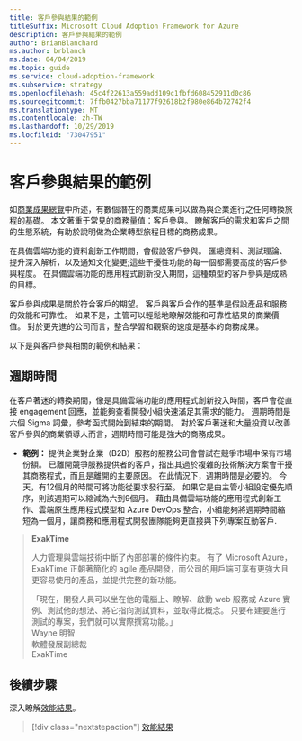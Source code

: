 ```yaml
---
title: 客戶參與結果的範例
titleSuffix: Microsoft Cloud Adoption Framework for Azure
description: 客戶參與結果的範例
author: BrianBlanchard
ms.author: brblanch
ms.date: 04/04/2019
ms.topic: guide
ms.service: cloud-adoption-framework
ms.subservice: strategy
ms.openlocfilehash: 45c4f22613a559add109c1fbfd608452911d0c86
ms.sourcegitcommit: 7ffb0427bba71177f92618b2f980e864b72742f4
ms.translationtype: MT
ms.contentlocale: zh-TW
ms.lasthandoff: 10/29/2019
ms.locfileid: "73047951"
---
```

# <a name="examples-of-customer-engagement-outcomes"></a>客戶參與結果的範例

如[商業成果總覽](./index.md)中所述，有數個潛在的商業成果可以做為與企業進行之任何轉換旅程的基礎。 本文著重于常見的商務量值：客戶參與。 瞭解客戶的需求和客戶之間的生態系統，有助於說明做為企業轉型旅程目標的商務成果。

在具備雲端功能的資料創新工作期間，會假設客戶參與。 匯總資料、測試理論、提升深入解析，以及通知文化變更;這些干擾性功能的每一個都需要高度的客戶參與程度。 在具備雲端功能的應用程式創新投入期間，這種類型的客戶參與是成熟的目標。

客戶參與成果是關於符合客戶的期望。 客戶與客戶合作的基準是假設產品和服務的效能和可靠性。 如果不是，主管可以輕鬆地瞭解效能和可靠性結果的商業價值。 對於更先進的公司而言，整合學習和觀察的速度是基本的商務成果。

以下是與客戶參與相關的範例和結果：

## <a name="cycle-time"></a>週期時間

在客戶著迷的轉換期間，像是具備雲端功能的應用程式創新投入時間，客戶會從直接 engagement 回應，並能夠查看開發小組快速滿足其需求的能力。 週期時間是六個 Sigma 詞彙，參考函式開始到結束的期間。 對於客戶著迷和大量投資以改善客戶參與的商業領導人而言，週期時間可能是強大的商務成果。

- **範例：** 提供企業對企業（B2B）服務的服務公司會嘗試在競爭市場中保有市場份額。 已離開競爭服務提供者的客戶，指出其過於複雜的技術解決方案會干擾其商務程式，而且是離開的主要原因。 在此情況下，週期時間是必要的。 今天，有12個月的時間可將功能從要求發行至。 如果它是由主管小組設定優先順序，則該週期可以縮減為六到9個月。 藉由具備雲端功能的應用程式創新工作、雲端原生應用程式模型和 Azure DevOps 整合，小組能夠將週期時間縮短為一個月，讓商務和應用程式開發團隊能夠更直接與下列專案互動客戶.

> **ExakTime**
>
> 人力管理與雲端技術中斷了內部部署的條件約束。 有了 Microsoft Azure，ExakTime 正朝著簡化的 agile 產品開發，而公司的用戶端可享有更強大且更容易使用的產品，並提供完整的新功能。
>
> 「現在，開發人員可以坐在他的電腦上、瞭解、啟動 web 服務或 Azure 實例、測試他的想法、將它指向測試資料，並取得此概念。 只要布建要進行測試的專案，我們就可以實際撰寫功能。」  
> Wayne 明智  
> 軟體發展副總裁  
> ExakTime

## <a name="next-steps"></a>後續步驟

深入瞭解[效能結果](./performance-outcomes.md)。

> [!div class="nextstepaction"]
> [效能結果](./performance-outcomes.md)
